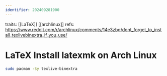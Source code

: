 ```yaml
---
identifier: 202409281900
---
```

traits: [[LaTeX]] [[archlinux]]
refs: https://www.reddit.com/r/archlinux/comments/14e3zbq/dont_forget_to_install_texlivebinextra_if_you_use/
# LaTeX Install latexmk on Arch Linux
```sh
sudo pacman -Sy texlive-binextra
```